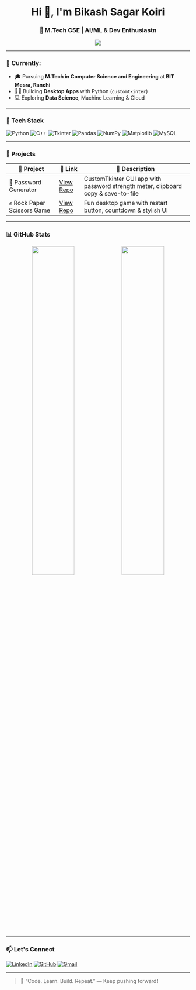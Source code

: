 <h1 align="center">Hi 👋, I'm Bikash Sagar Koiri</h1>
<h3 align="center">🚀 M.Tech CSE | AI/ML & Dev Enthusiastn</h3>

<p align="center">
  <img src="https://readme-typing-svg.demolab.com/?lines=Always+learning+new+things;Building+data-driven+apps;Competitive+programmer;Loves+clean+code&center=true&width=440&height=45&color=00ADB5&vCenter=true&size=22">
</p>

---

### 🌱 Currently:
- 🎓 Pursuing **M.Tech in Computer Science and Engineering** at **BIT Mesra, Ranchi**
- 👨‍💻 Building **Desktop Apps** with Python (`customtkinter`)
- 💻 Exploring **Data Science**, Machine Learning & Cloud

---

### 🔧 Tech Stack

![Python](https://img.shields.io/badge/-Python-3776AB?style=for-the-badge&logo=python&logoColor=white)
![C++](https://img.shields.io/badge/-C++-00599C?style=for-the-badge&logo=c%2b%2b&logoColor=white)
![Tkinter](https://img.shields.io/badge/-Tkinter-FFDE57?style=for-the-badge&logo=python&logoColor=black)
![Pandas](https://img.shields.io/badge/-Pandas-150458?style=for-the-badge&logo=pandas)
![NumPy](https://img.shields.io/badge/-NumPy-013243?style=for-the-badge&logo=numpy)
![Matplotlib](https://img.shields.io/badge/-Matplotlib-11557C?style=for-the-badge&logo=plotly)
![MySQL](https://img.shields.io/badge/-MySQL-00000F?style=for-the-badge&logo=mysql)

---

### 📌 Projects

| 🧩 Project | 🔗 Link | 📄 Description |
|-----------|---------|----------------|
| 🔐 Password Generator | [View Repo](https://github.com/Bikash07-git/PasswordGenerator) | CustomTkinter GUI app with password strength meter, clipboard copy & save-to-file |
| ✊ Rock Paper Scissors Game | [View Repo](https://github.com/Bikash07-git/Rock-Paper-Scissors) | Fun desktop game with restart button, countdown & stylish UI |

---

### 📊 GitHub Stats

<p align="center">
  <img src="https://github-readme-stats.vercel.app/api?username=Bikash07-git&show_icons=true&theme=tokyonight" width="48%" />
  <img src="https://streak-stats.demolab.com/?user=Bikash07-git&theme=tokyonight" width="48%" />
</p>

---

### 📫 Let's Connect

[![LinkedIn](https://img.shields.io/badge/-LinkedIn-0A66C2?style=flat&logo=linkedin&logoColor=white)](https://www.linkedin.com/in/bikashsk26/)
[![GitHub](https://img.shields.io/badge/-GitHub-black?style=flat&logo=github)](https://github.com/Bikash07-git)
[![Gmail](https://img.shields.io/badge/-Email-D14836?style=flat&logo=gmail&logoColor=white)](mailto:bikashsagar0426@gmail.com)

---

> 🚀 “Code. Learn. Build. Repeat.” — Keep pushing forward!
